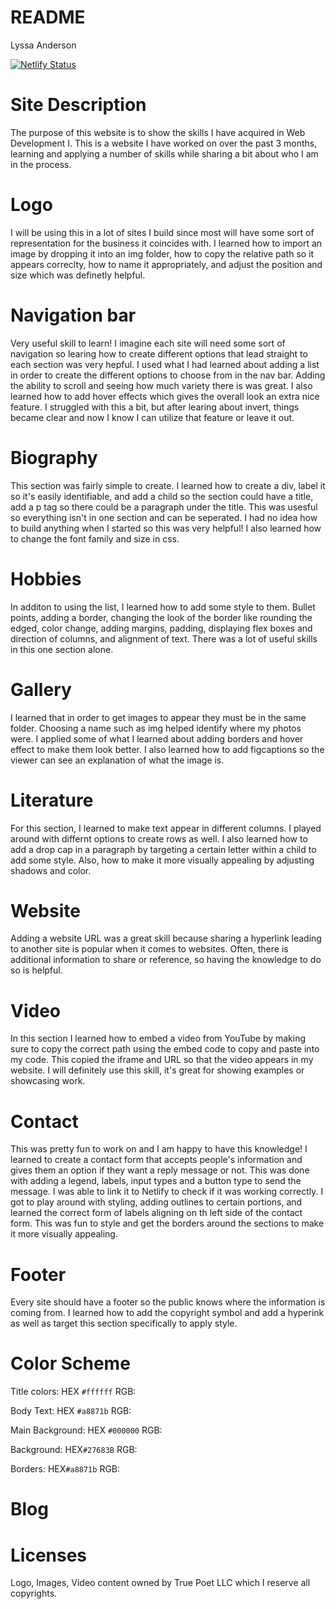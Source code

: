 # README

Lyssa Anderson

[![Netlify Status](https://api.netlify.com/api/v1/badges/f5869d01-dff3-457a-8526-5aa98b28a0ec/deploy-status)](https://app.netlify.com/sites/aboutme-lyssama/deploys)

<!-- Site Description-->
# Site Description
The purpose of this website is to show the skills I have acquired in Web Development I. This is a website I have worked on over the past 3 months, learning and applying a number of skills while sharing a bit about who I am in the process.
# Logo
I will be using this in a lot of sites I build since most will have some sort of representation for the business it coincides with. I learned how to import an image by dropping it into an img folder, how to copy the relative path so it appears correclty, how to name it appropriately, and adjust the position and size which was definetly helpful.
# Navigation bar
Very useful skill to learn! I imagine each site will need some sort of navigation so learing how to create different options that lead straight to each section was very hepful. I used what I had learned about adding a list in order to create the different options to choose from in the nav bar. Adding the ability to scroll and seeing how much variety there is was great. I also learned how to add hover effects which gives the overall look an extra nice feature. I struggled with this a bit, but after learing about invert, things became clear and now I know I can utilize that feature or leave it out.
# Biography
This section was fairly simple to create. I learned how to create a div, label it so it's easily identifiable, and add a child so the section could have a title, add a p tag so there could be a paragraph under the title. This was usesful so everything isn't in one section and can be seperated. I had no idea how to build anything when I started so this was very helpful! I also learned how to change the font family and size in css.
# Hobbies
In additon to using the list, I learned how to add some style to them. Bullet points, adding a border, changing the look of the border like rounding the edged, color change, adding margins, padding, displaying flex boxes and direction of columns, and alignment of text. There was a lot of useful skills in this one section alone.
# Gallery
I learned that in order to get images to appear they must be in the same folder. Choosing a name such as img helped identify where my photos were. I applied some of what I learned about adding borders and hover effect to make them look better. I also learned how to add figcaptions so the viewer can see an explanation of what the image is.
# Literature 
For this section, I learned to make text appear in different columns. I played around with differnt options to create rows as well. I also learned how to add a drop cap in a paragraph by targeting a certain letter within a child to add some style. Also, how to make it more visually appealing by adjusting shadows and color.
# Website 
Adding a website URL was a great skill because sharing a hyperlink leading to another site is popular when it comes to websites. Often, there is additional information to share or reference, so having the knowledge to do so is helpful. 
# Video
In this section I learned how to embed a video from YouTube by making sure to copy the correct path using the embed code to copy and paste into my code. This copied the iframe and URL so that the video appears in my website. I will definitely use this skill, it's great for showing examples or showcasing work.
# Contact
This was pretty fun to work on and I am happy to have this knowledge! I learned to create a contact form that accepts people's information and gives them an option if they want a reply message or not. This was done with adding a legend, labels, input types and a button type to send the message. I was able to link it to Netlify to check if it was working correctly. I got to play around with styling, adding outlines to certain portions, and learned the correct form of labels aligning on th left side of the contact form. This was fun to style and get the borders around the sections to make it more visually appealing.
# Footer
Every site should have a footer so the public knows where the information is coming from. I learned how to add the copyright symbol and add a hyperink as well as target this section specifically to apply style. 

<!--Color Scheme-->
# Color Scheme
Title colors: HEX `#ffffff` RGB:

Body Text: HEX `#a8871b` RGB:

Main Background: HEX `#000000` RGB:

Background: HEX`#27683B` RGB:

Borders: HEX`#a8871b` RGB:

<!--Citation-->
# Blog 

<!--License-->
# Licenses
 Logo, Images, Video content owned by True Poet LLC which I reserve all copyrights.

